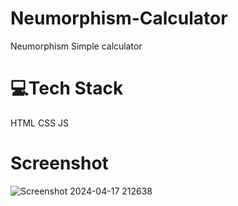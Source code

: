 # Neumorphism-Calculator
Neumorphism Simple calculator

# 💻Tech Stack
HTML CSS JS

# Screenshot
![Screenshot 2024-04-17 212638](https://github.com/sidshehria/Neumorphism-Calculator/assets/83392744/6427debd-4489-4f41-9ea5-ce38875338e0)

